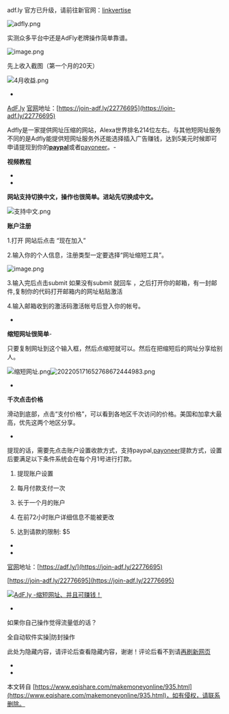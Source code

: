adf.ly 官方已升级，请前往新官网：[linkvertise](https://publisher.linkvertise.com/ac/993947 "linkvertise")

![adfly.png](https://www.eqishare.com/zb_users/upload/2022/05/202205171652768610219466.png "adfly.png")

实测众多平台中还是AdFly老牌操作简单靠谱。

![image.png](https://www.eqishare.com/zb_users/upload/2022/05/202205221653181676859934.png)

先上收入截图（第一个月的20天）

![4月收益.png](https://www.eqishare.com/zb_users/upload/2022/05/202205171652768627731159.png "4月收益.png")

-

[AdF.ly](https://join-adf.ly/22776695) [官网](https://join-adf.ly/22776695)地址：[https://join-adf.ly/22776695](https://join-adf.ly/22776695)

Adfly是一家提供网址压缩的网站，Alexa世界排名214位左右。与其他短网址服务不同的是Adfly能提供短网址服务外还能选择插入广告赚钱，达到5美元时候即可申请提现到你的[**paypal**](https://www.eqishare.com/search.php?q=paypal)或者[payoneer](https://join-adf.ly/22776695)。-

**视频教程**

-

-

**网站支持切换中文，操作也很简单。进站先切换成中文。**

![支持中文.png](https://www.eqishare.com/zb_users/upload/2022/05/202205171652768653373658.png "支持中文.png")

**账户注册**

1.打开 网站后点击 “现在加入”

2.输入你的个人信息，注册类型一定要选择“网址缩短工具”。

![image.png](https://www.eqishare.com/zb_users/upload/2022/05/202205221653181470600104.png)

3.输入完后点击submit 如果没有submit 就回车 ，之后打开你的邮箱，有一封邮件,复制你的代码打开邮箱内的网址粘贴激活

4.输入邮箱收到的激活码激活帐号后登入你的帐号。

-

**缩短网址很简单**-

只要复制网址到这个输入框，然后点缩短就可以。然后在把缩短后的网址分享给别人。

![](https://www.eqishare.com/zb_users/upload/2022/05/202205171652768672879918.png "缩短网址.png")![202205171652768672444983.png](https://www.eqishare.com/zb_users/upload/2022/05/202205171652768693566552.png)

-

**千次点击价格**

滑动到底部，点击“支付价格”，可以看到各地区千次访问的价格。美国和加拿大最高，优先这两个地区分享。

-

提现的话，需要先点击账户设置收款方式，支持paypal,[payoneer](https://join-adf.ly/22776695)提款方式，设置后要满足以下条件系统会在每个月1号进行打款。

1.  提现账户设置
    
2.  每月付款支付一次
    
3.  长于一个月的账户
    
4.  在前72小时账户详细信息不能被更改
    
5.  达到请款的限制: $5
    

-

-

[官网](https://join-adf.ly/22776695)地址：[https://adf.ly/](https://join-adf.ly/22776695)

 [https://join-adf.ly/22776695](https://join-adf.ly/22776695)

[![](https://cdn.adf.ly/images/banners/adfly.125x125.3.gif "AdF.ly -缩短网址、并且可赚钱！")](https://join-adf.ly/22779181)

-

如果你自己操作觉得流量低的话？

全自动软件实操|防封操作

此处为隐藏内容，请评论后查看隐藏内容，谢谢！评论后看不到请[再刷新网页](javascript:location.reload();)

-

-

本文转自 [https://www.eqishare.com/makemoneyonline/935.html](https://www.eqishare.com/makemoneyonline/935.html)，如有侵权，请联系删除。